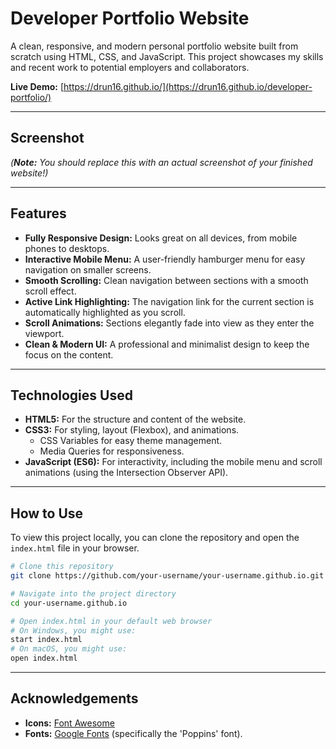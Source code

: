 

# Developer Portfolio Website

A clean, responsive, and modern personal portfolio website built from scratch using HTML, CSS, and JavaScript. This project showcases my skills and recent work to potential employers and collaborators.

**Live Demo:** [https://drun16.github.io/](https://drun16.github.io/developer-portfolio/)

-----

## Screenshot

*(**Note:** You should replace this with an actual screenshot of your finished website\!)*

-----

## Features

  * **Fully Responsive Design:** Looks great on all devices, from mobile phones to desktops.
  * **Interactive Mobile Menu:** A user-friendly hamburger menu for easy navigation on smaller screens.
  * **Smooth Scrolling:** Clean navigation between sections with a smooth scroll effect.
  * **Active Link Highlighting:** The navigation link for the current section is automatically highlighted as you scroll.
  * **Scroll Animations:** Sections elegantly fade into view as they enter the viewport.
  * **Clean & Modern UI:** A professional and minimalist design to keep the focus on the content.

-----

## Technologies Used

  * **HTML5:** For the structure and content of the website.
  * **CSS3:** For styling, layout (Flexbox), and animations.
      * CSS Variables for easy theme management.
      * Media Queries for responsiveness.
  * **JavaScript (ES6):** For interactivity, including the mobile menu and scroll animations (using the Intersection Observer API).

-----

## How to Use

To view this project locally, you can clone the repository and open the `index.html` file in your browser.

```bash
# Clone this repository
git clone https://github.com/your-username/your-username.github.io.git

# Navigate into the project directory
cd your-username.github.io

# Open index.html in your default web browser
# On Windows, you might use:
start index.html
# On macOS, you might use:
open index.html
```

-----

## Acknowledgements

  * **Icons:** [Font Awesome](https://fontawesome.com/)
  * **Fonts:** [Google Fonts](https://fonts.google.com/) (specifically the 'Poppins' font).
